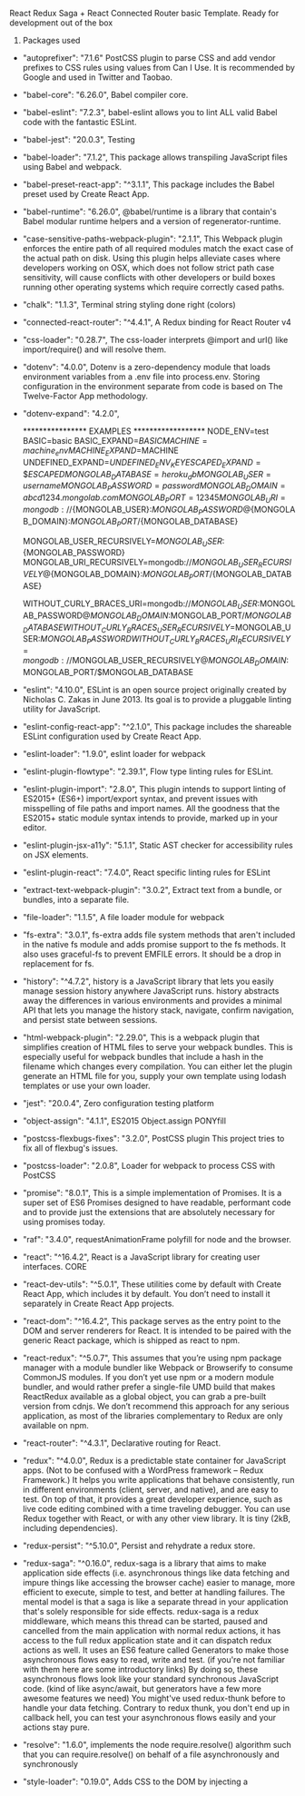 React Redux Saga + React Connected Router basic Template.
Ready for development out of the box

1) Packages used
 - "autoprefixer": "7.1.6"
    PostCSS plugin to parse CSS and add vendor prefixes to CSS rules using values from Can I Use. It is recommended by Google and used in Twitter and Taobao.
    
 - "babel-core": "6.26.0",
    Babel compiler core.
    
 - "babel-eslint": "7.2.3",
    babel-eslint allows you to lint ALL valid Babel code with the fantastic ESLint.
    
 - "babel-jest": "20.0.3",
    Testing 
    
 - "babel-loader": "7.1.2",
    This package allows transpiling JavaScript files using Babel and webpack.
    
 - "babel-preset-react-app": "^3.1.1",
    This package includes the Babel preset used by Create React App.

 - "babel-runtime": "6.26.0",
    @babel/runtime is a library that contain's Babel modular runtime helpers and a version of regenerator-runtime.
     
 - "case-sensitive-paths-webpack-plugin": "2.1.1",
    This Webpack plugin enforces the entire path of all required modules match the exact case of the actual path on disk. 
    Using this plugin helps alleviate cases where developers working on OSX, which does not follow strict path case sensitivity, 
    will cause conflicts with other developers or build boxes running other operating systems which require correctly cased paths. 
 
 - "chalk": "1.1.3",
    Terminal string styling done right (colors)
    
 - "connected-react-router": "^4.4.1",
    A Redux binding for React Router v4
    
 - "css-loader": "0.28.7",
    The css-loader interprets @import and url() like import/require() and will resolve them.
 
 - "dotenv": "4.0.0",
    Dotenv is a zero-dependency module that loads environment variables from a .env file into process.env. 
    Storing configuration in the environment separate from code is based on The Twelve-Factor App methodology.
 
 - "dotenv-expand": "4.2.0",
 
    **************** EXAMPLES ******************
    NODE_ENV=test
    BASIC=basic
    BASIC_EXPAND=$BASIC
    MACHINE=machine_env
    MACHINE_EXPAND=$MACHINE
    UNDEFINED_EXPAND=$UNDEFINED_ENV_KEY
    ESCAPED_EXPAND=\$ESCAPED
    MONGOLAB_DATABASE=heroku_db
    MONGOLAB_USER=username
    MONGOLAB_PASSWORD=password
    MONGOLAB_DOMAIN=abcd1234.mongolab.com
    MONGOLAB_PORT=12345
    MONGOLAB_URI=mongodb://${MONGOLAB_USER}:${MONGOLAB_PASSWORD}@${MONGOLAB_DOMAIN}:${MONGOLAB_PORT}/${MONGOLAB_DATABASE}
    
    MONGOLAB_USER_RECURSIVELY=${MONGOLAB_USER}:${MONGOLAB_PASSWORD}
    MONGOLAB_URI_RECURSIVELY=mongodb://${MONGOLAB_USER_RECURSIVELY}@${MONGOLAB_DOMAIN}:${MONGOLAB_PORT}/${MONGOLAB_DATABASE}
    
    WITHOUT_CURLY_BRACES_URI=mongodb://$MONGOLAB_USER:$MONGOLAB_PASSWORD@$MONGOLAB_DOMAIN:$MONGOLAB_PORT/$MONGOLAB_DATABASE
    WITHOUT_CURLY_BRACES_USER_RECURSIVELY=$MONGOLAB_USER:$MONGOLAB_PASSWORD
    WITHOUT_CURLY_BRACES_URI_RECURSIVELY=mongodb://$MONGOLAB_USER_RECURSIVELY@$MONGOLAB_DOMAIN:$MONGOLAB_PORT/$MONGOLAB_DATABASE
 
 - "eslint": "4.10.0",
    ESLint is an open source project originally created by Nicholas C. Zakas in June 2013. Its goal is to provide a pluggable 
    linting utility for JavaScript.
    
 - "eslint-config-react-app": "^2.1.0",
    This package includes the shareable ESLint configuration used by Create React App.

 - "eslint-loader": "1.9.0",
    eslint loader for webpack
    
 - "eslint-plugin-flowtype": "2.39.1",
    Flow type linting rules for ESLint.
 
 - "eslint-plugin-import": "2.8.0",
    This plugin intends to support linting of ES2015+ (ES6+) import/export syntax, and prevent issues with misspelling of file 
    paths and import names. All the goodness that the ES2015+ static module syntax intends to provide, marked up in your editor.
 
 - "eslint-plugin-jsx-a11y": "5.1.1",
    Static AST checker for accessibility rules on JSX elements.
 
 - "eslint-plugin-react": "7.4.0",
    React specific linting rules for ESLint
     
 - "extract-text-webpack-plugin": "3.0.2",
    Extract text from a bundle, or bundles, into a separate file.

 - "file-loader": "1.1.5",
    A file loader module for webpack
 
 - "fs-extra": "3.0.1",
    fs-extra adds file system methods that aren't included in the native fs module and adds promise support to the fs methods. 
    It also uses graceful-fs to prevent EMFILE errors. It should be a drop in replacement for fs.
 
 - "history": "^4.7.2",
    history is a JavaScript library that lets you easily manage session history anywhere JavaScript runs. history abstracts away the 
    differences in various environments and provides a minimal API that lets you manage the history stack, navigate, confirm navigation, 
    and persist state between sessions.
 
 - "html-webpack-plugin": "2.29.0",
    This is a webpack plugin that simplifies creation of HTML files to serve your webpack bundles. This is especially useful for webpack 
    bundles that include a hash in the filename which changes every compilation. You can either let the plugin generate an HTML file for you, 
    supply your own template using lodash templates or use your own loader.    
 
 - "jest": "20.0.4",
    Zero configuration testing platform
 
 - "object-assign": "4.1.1",
    ES2015 Object.assign PONYfill
 
 - "postcss-flexbugs-fixes": "3.2.0",
    PostCSS plugin This project tries to fix all of flexbug's issues.
 
 - "postcss-loader": "2.0.8",
    Loader for webpack to process CSS with PostCSS
     
 - "promise": "8.0.1",
    This is a simple implementation of Promises. It is a super set of ES6 Promises designed to have readable, 
    performant code and to provide just the extensions that are absolutely necessary for using promises today.
 
 - "raf": "3.4.0",
    requestAnimationFrame polyfill for node and the browser.
    
 - "react": "^16.4.2",
    React is a JavaScript library for creating user interfaces. CORE
    
 - "react-dev-utils": "^5.0.1",
    These utilities come by default with Create React App, which includes it by default. You don’t need to 
    install it separately in Create React App projects.
    
 - "react-dom": "^16.4.2",
    This package serves as the entry point to the DOM and server renderers for React. It is intended to be paired 
    with the generic React package, which is shipped as react to npm.   
 
 - "react-redux": "^5.0.7",
    This assumes that you’re using npm package manager with a module bundler like Webpack or Browserify to consume CommonJS modules.
    If you don’t yet use npm or a modern module bundler, and would rather prefer a single-file UMD build that makes ReactRedux available 
    as a global object, you can grab a pre-built version from cdnjs. We don’t recommend this approach for any serious application, as most 
    of the libraries complementary to Redux are only available on npm.
 
 - "react-router": "^4.3.1",
    Declarative routing for React.
 
 - "redux": "^4.0.0",
    Redux is a predictable state container for JavaScript apps.
    (Not to be confused with a WordPress framework – Redux Framework.)
    It helps you write applications that behave consistently, run in different environments (client, server, and native), and are easy to test. On top of that, it provides a great developer experience, such as live code editing combined with a time traveling debugger.
    You can use Redux together with React, or with any other view library.
    It is tiny (2kB, including dependencies). 
     
 - "redux-persist": "^5.10.0",
    Persist and rehydrate a redux store.
 
 - "redux-saga": "^0.16.0",
    redux-saga is a library that aims to make application side effects (i.e. asynchronous things like data fetching and impure things like accessing the browser cache) easier to manage, more efficient to execute, simple to test, and better at handling failures.
    The mental model is that a saga is like a separate thread in your application that's solely responsible for side effects. redux-saga is a redux middleware, which means this thread can be started, paused and cancelled from the main application with normal redux actions, it has access to the full redux application state and it can dispatch redux actions as well.
    It uses an ES6 feature called Generators to make those asynchronous flows easy to read, write and test. (if you're not familiar with them here are some introductory links) By doing so, these asynchronous flows look like your standard synchronous JavaScript code. (kind of like async/await, but generators have a few more awesome features we need)
    You might've used redux-thunk before to handle your data fetching. Contrary to redux thunk, you don't end up in callback hell, you can test your asynchronous flows easily and your actions stay pure.
    
 - "resolve": "1.6.0",
    implements the node require.resolve() algorithm such that you can require.resolve() on behalf of a file asynchronously and synchronously
 
 - "style-loader": "0.19.0",
   Adds CSS to the DOM by injecting a <style> tag
  
 - "sw-precache-webpack-plugin": "0.11.4",
   SWPrecacheWebpackPlugin is a webpack plugin for using service workers to cache your external project dependencies.
   It will generate a service worker file using sw-precache and add it to your build directory.
    
 - "url-loader": "0.6.2",
    A loader for webpack which transforms files into base64 URIs.
 
 - "webpack": "3.8.1",
    webpack is a module bundler. Its main purpose is to bundle JavaScript files for usage in a browser, yet it is also capable of transforming, 
    bundling, or packaging just about any resource or asset
    
 - "webpack-dev-server": "2.9.4",
    Use webpack with a development server that provides live reloading. This should be used for development on ly.
    It uses webpack-dev-middleware under the hood, which provides fast in-memory access to the webpack assets.
    
 - "webpack-manifest-plugin": "1.3.2",
    Webpack plugin for generating an asset manifest.
    In your webpack.config.js
    
    var ManifestPlugin = require('webpack-manifest-plugin');
    
    module.exports = {
        // ...
        plugins: [
          new ManifestPlugin()
        ]
    };
    This will generate a manifest.json file in your root output directory with a mapping of all source file names to their corresponding output file, for example:
    
    {
      "mods/alpha.js": "mods/alpha.1234567890.js",
      "mods/omega.js": "mods/omega.0987654321.js"
    }
 
 - "whatwg-fetch": "2.0.3"
    The fetch() function is a Promise-based mechanism for programmatically making web requests in the browser. 
    This project is a polyfill that implements a subset of the standard Fetch specification, enough to make fetch a 
    viable replacement for most uses of XMLHttpRequest in traditional web applications.
    
 - eslint_d
   Makes eslint the fastest linter on the planet. Daemon for es-lint;
    
